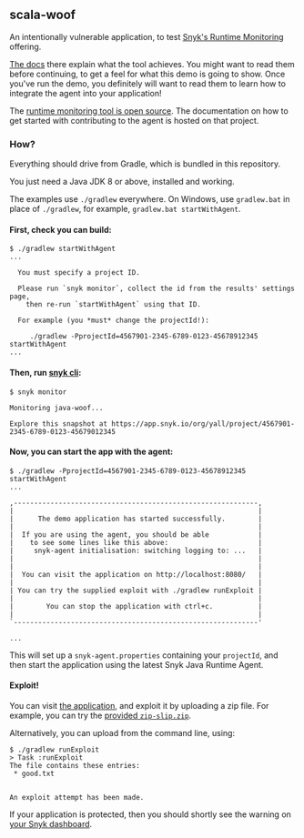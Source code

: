 ## scala-woof

An intentionally vulnerable application, to test
[Snyk's Runtime Monitoring](https://snyk.io/docs/runtime-protection/) offering.

[The docs](https://snyk.io/docs/runtime-protection/)
there explain what the tool achieves. You might want to read them before
continuing, to get a feel for what this demo is going to show. Once you've run the 
demo, you definitely will want to read them to learn how to integrate the agent
into your application!

The [runtime monitoring tool is open source](https://github.com/snyk/java-runtime-agent).
The documentation on how to get started with contributing to the agent is hosted
on that project.


### How?

Everything should drive from Gradle, which is bundled in this repository.

You just need a Java JDK 8 or above, installed and working.

The examples use `./gradlew` everywhere. On Windows, use `gradlew.bat` in place of `./gradlew`,
for example, `gradlew.bat startWithAgent`.


#### First, check you can build:

```text
$ ./gradlew startWithAgent
...

  You must specify a project ID.
  
  Please run `snyk monitor`, collect the id from the results' settings page,
    then re-run `startWithAgent` using that ID.

  For example (you *must* change the projectId!):

     ./gradlew -PprojectId=4567901-2345-6789-0123-45678912345 startWithAgent
...
```


#### Then, run [snyk cli](https://snyk.io/docs/using-snyk/):

```text
$ snyk monitor

Monitoring java-woof...

Explore this snapshot at https://app.snyk.io/org/yall/project/4567901-2345-6789-0123-45679012345
```


#### Now, you can start the app with the agent:

```text
$ ./gradlew -PprojectId=4567901-2345-6789-0123-45678912345 startWithAgent
...

,------------------------------------------------------------,
|                                                            |
|      The demo application has started successfully.        |
|                                                            |
|  If you are using the agent, you should be able            |
|    to see some lines like this above:                      |
|     snyk-agent initialisation: switching logging to: ...   |
|                                                            |
|                                                            |
|  You can visit the application on http://localhost:8080/   |
|                                                            |
| You can try the supplied exploit with ./gradlew runExploit |
|                                                            |
|        You can stop the application with ctrl+c.           |
|                                                            |
`------------------------------------------------------------'

...
```

This will set up a `snyk-agent.properties` containing your `projectId`,
  and then start the application using the latest Snyk Java Runtime Agent. 


#### Exploit!

You can visit [the application](http://localhost:8080/), and
exploit it by uploading a zip file. For example, you can try the
[provided `zip-slip.zip`](https://github.com/snyk/zip-slip-vulnerability/tree/master/archives).

Alternatively, you can upload from the command line, using:

```text
$ ./gradlew runExploit
> Task :runExploit
The file contains these entries:
 * good.txt


An exploit attempt has been made.
```

If your application is protected, then you should
  shortly see the warning on [your Snyk dashboard](https://app.snyk.io/).
